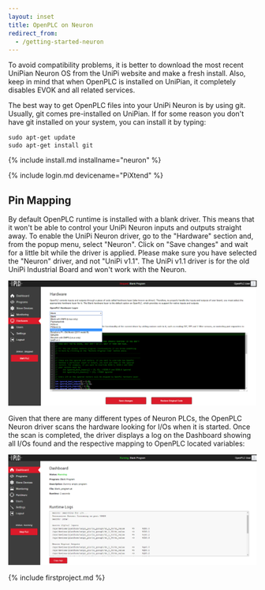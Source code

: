 ```yaml
---
layout: inset
title: OpenPLC on Neuron
redirect_from:
  - /getting-started-neuron
---
```


To avoid compatibility problems, it is better to download the most recent
UniPian Neuron OS from the UniPi website and make a fresh install. Also, keep
in mind that when OpenPLC is installed on UniPian, it completely disables EVOK
and all related services.​

The best way to get OpenPLC files into your UniPi Neuron is by using git.
Usually, git comes pre-installed on UniPian. If for some reason you don't have
git installed on your system, you can install it by typing:

```
sudo apt-get update
sudo apt-get install git
```

{% include install.md installname="neuron" %}

{% include login.md devicename="PiXtend" %}

## Pin Mapping

By default OpenPLC runtime is installed with a blank driver. This means that
it won't be able to control your UniPi Neuron inputs and outputs straight away.
To enable the UniPi Neuron driver, go to the "Hardware" section and, from the
popup menu, select "Neuron". Click on "Save changes" and wait for a little bit
while the driver is applied. Please make sure you have selected the "Neuron"
driver, and not "UniPi v1.1". The UniPi v1.1 driver is for the old UniPi
Industrial Board and won't work with the Neuron.

![](/runtime/img/selecthw.png)

Given that there are many different types of Neuron PLCs, the OpenPLC Neuron
driver scans the hardware looking for I/Os when it is started. Once the scan
is completed, the driver displays a log on the Dashboard showing all I/Os
found and the respective mapping to OpenPLC located variables:

![](pinout.png)

{% include firstproject.md %}
